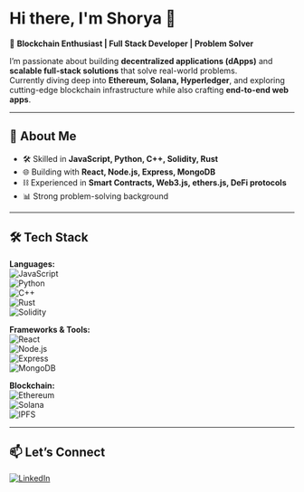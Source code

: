 # Hi there, I'm Shorya 👋

🚀 **Blockchain Enthusiast | Full Stack Developer | Problem Solver**  

I’m passionate about building **decentralized applications (dApps)** and **scalable full-stack solutions** that solve real-world problems.  
Currently diving deep into **Ethereum, Solana, Hyperledger**, and exploring cutting-edge blockchain infrastructure while also crafting **end-to-end web apps**.

---

## 🔗 About Me
- 🛠 Skilled in **JavaScript, Python, C++, Solidity, Rust**
- 🌐 Building with **React, Node.js, Express, MongoDB**
- ⛓ Experienced in **Smart Contracts, Web3.js, ethers.js, DeFi protocols**
- 📊 Strong problem-solving background

---

## 🛠 Tech Stack

**Languages:**  
![JavaScript](https://img.shields.io/badge/-JavaScript-333?style=flat&logo=javascript)  
![Python](https://img.shields.io/badge/-Python-333?style=flat&logo=python)  
![C++](https://img.shields.io/badge/-C++-333?style=flat&logo=cplusplus)  
![Rust](https://img.shields.io/badge/-Rust-333?style=flat&logo=rust)  
![Solidity](https://img.shields.io/badge/-Solidity-333?style=flat&logo=solidity)  

**Frameworks & Tools:**  
![React](https://img.shields.io/badge/-React-333?style=flat&logo=react)  
![Node.js](https://img.shields.io/badge/-Node.js-333?style=flat&logo=nodedotjs)  
![Express](https://img.shields.io/badge/-Express-333?style=flat&logo=express)  
![MongoDB](https://img.shields.io/badge/-MongoDB-333?style=flat&logo=mongodb)  

**Blockchain:**  
![Ethereum](https://img.shields.io/badge/-Ethereum-333?style=flat&logo=ethereum)  
![Solana](https://img.shields.io/badge/-Solana-333?style=flat&logo=solana)  
![IPFS](https://img.shields.io/badge/-IPFS-333?style=flat&logo=ipfs)  

---

## 📫 Let’s Connect
[![LinkedIn](https://img.shields.io/badge/LinkedIn-blue?style=flat&logo=linkedin)](edin.com/in/shorya-kshettry-b7b196285/)  
